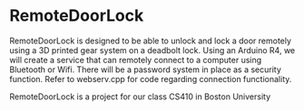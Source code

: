 # RemoteDoorLock

RemoteDoorLock is designed to be able to unlock and lock a door remotely using a 3D printed gear system on a deadbolt lock. Using an Arduino R4, we will create a service that can remotely connect to a computer using Bluetooth or Wifi. There will be a password system in place as a security function. Refer to webserv.cpp for code regarding connection functionality.

RemoteDoorLock is a project for our class CS410 in Boston University
